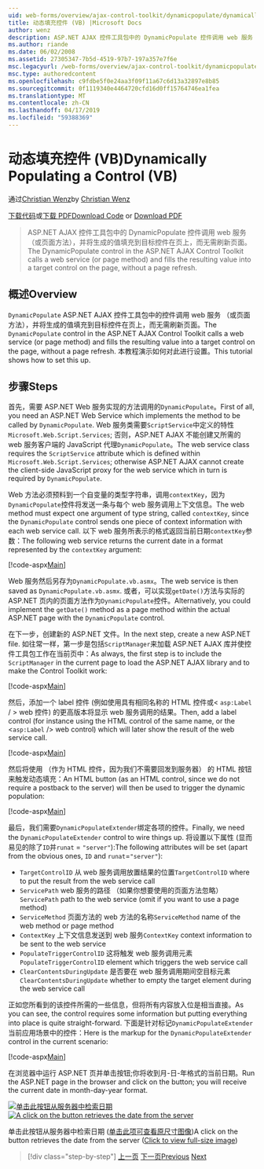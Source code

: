 ```yaml
---
uid: web-forms/overview/ajax-control-toolkit/dynamicpopulate/dynamically-populating-a-control-vb
title: 动态填充控件 (VB) |Microsoft Docs
author: wenz
description: ASP.NET AJAX 控件工具包中的 DynamicPopulate 控件调用 web 服务 （或页面方法），并将生成的值填充到 t 上的目标控件...
ms.author: riande
ms.date: 06/02/2008
ms.assetid: 27305347-7b5d-4519-97b7-197a357e7f6e
msc.legacyurl: /web-forms/overview/ajax-control-toolkit/dynamicpopulate/dynamically-populating-a-control-vb
msc.type: authoredcontent
ms.openlocfilehash: c9fdbe5f0e24aa3f09f11a67c6d13a32897e8b85
ms.sourcegitcommit: 0f1119340e4464720cfd16d0ff15764746ea1fea
ms.translationtype: MT
ms.contentlocale: zh-CN
ms.lasthandoff: 04/17/2019
ms.locfileid: "59388369"
---
```

# <a name="dynamically-populating-a-control-vb"></a><span data-ttu-id="189dc-103">动态填充控件 (VB)</span><span class="sxs-lookup"><span data-stu-id="189dc-103">Dynamically Populating a Control (VB)</span></span>

<span data-ttu-id="189dc-104">通过[Christian Wenz](https://github.com/wenz)</span><span class="sxs-lookup"><span data-stu-id="189dc-104">by [Christian Wenz](https://github.com/wenz)</span></span>

<span data-ttu-id="189dc-105">[下载代码](http://download.microsoft.com/download/d/8/f/d8f2f6f9-1b7c-46ad-9252-e1fc81bdea3e/dynamicpopulate0.vb.zip)或[下载 PDF](http://download.microsoft.com/download/b/6/a/b6ae89ee-df69-4c87-9bfb-ad1eb2b23373/dynamicpopulate0VB.pdf)</span><span class="sxs-lookup"><span data-stu-id="189dc-105">[Download Code](http://download.microsoft.com/download/d/8/f/d8f2f6f9-1b7c-46ad-9252-e1fc81bdea3e/dynamicpopulate0.vb.zip) or [Download PDF](http://download.microsoft.com/download/b/6/a/b6ae89ee-df69-4c87-9bfb-ad1eb2b23373/dynamicpopulate0VB.pdf)</span></span>

> <span data-ttu-id="189dc-106">ASP.NET AJAX 控件工具包中的 DynamicPopulate 控件调用 web 服务 （或页面方法），并将生成的值填充到目标控件在页上，而无需刷新页面。</span><span class="sxs-lookup"><span data-stu-id="189dc-106">The DynamicPopulate control in the ASP.NET AJAX Control Toolkit calls a web service (or page method) and fills the resulting value into a target control on the page, without a page refresh.</span></span>


## <a name="overview"></a><span data-ttu-id="189dc-107">概述</span><span class="sxs-lookup"><span data-stu-id="189dc-107">Overview</span></span>

<span data-ttu-id="189dc-108">`DynamicPopulate` ASP.NET AJAX 控件工具包中的控件调用 web 服务 （或页面方法），并将生成的值填充到目标控件在页上，而无需刷新页面。</span><span class="sxs-lookup"><span data-stu-id="189dc-108">The `DynamicPopulate` control in the ASP.NET AJAX Control Toolkit calls a web service (or page method) and fills the resulting value into a target control on the page, without a page refresh.</span></span> <span data-ttu-id="189dc-109">本教程演示如何对此进行设置。</span><span class="sxs-lookup"><span data-stu-id="189dc-109">This tutorial shows how to set this up.</span></span>

## <a name="steps"></a><span data-ttu-id="189dc-110">步骤</span><span class="sxs-lookup"><span data-stu-id="189dc-110">Steps</span></span>

<span data-ttu-id="189dc-111">首先，需要 ASP.NET Web 服务实现的方法调用的`DynamicPopulate`。</span><span class="sxs-lookup"><span data-stu-id="189dc-111">First of all, you need an ASP.NET Web Service which implements the method to be called by `DynamicPopulate`.</span></span> <span data-ttu-id="189dc-112">Web 服务类需要`ScriptService`中定义的特性`Microsoft.Web.Script.Services`; 否则，ASP.NET AJAX 不能创建又所需的 web 服务客户端的 JavaScript 代理`DynamicPopulate`。</span><span class="sxs-lookup"><span data-stu-id="189dc-112">The web service class requires the `ScriptService` attribute which is defined within `Microsoft.Web.Script.Services`; otherwise ASP.NET AJAX cannot create the client-side JavaScript proxy for the web service which in turn is required by `DynamicPopulate`.</span></span>

<span data-ttu-id="189dc-113">Web 方法必须预料到一个自变量的类型字符串，调用`contextKey`，因为`DynamicPopulate`控件将发送一条与每个 web 服务调用上下文信息。</span><span class="sxs-lookup"><span data-stu-id="189dc-113">The web method must expect one argument of type string, called `contextKey`, since the `DynamicPopulate` control sends one piece of context information with each web service call.</span></span> <span data-ttu-id="189dc-114">以下 web 服务所表示的格式返回当前日期`contextKey`参数：</span><span class="sxs-lookup"><span data-stu-id="189dc-114">The following web service returns the current date in a format represented by the `contextKey` argument:</span></span>

[!code-aspx[Main](dynamically-populating-a-control-vb/samples/sample1.aspx)]

<span data-ttu-id="189dc-115">Web 服务然后另存为`DynamicPopulate.vb.asmx`。</span><span class="sxs-lookup"><span data-stu-id="189dc-115">The web service is then saved as `DynamicPopulate.vb.asmx`.</span></span> <span data-ttu-id="189dc-116">或者，可以实现`getDate()`方法与实际的 ASP.NET 页内的页面方法作为`DynamicPopulate`控件。</span><span class="sxs-lookup"><span data-stu-id="189dc-116">Alternatively, you could implement the `getDate()` method as a page method within the actual ASP.NET page with the `DynamicPopulate` control.</span></span>

<span data-ttu-id="189dc-117">在下一步，创建新的 ASP.NET 文件。</span><span class="sxs-lookup"><span data-stu-id="189dc-117">In the next step, create a new ASP.NET file.</span></span> <span data-ttu-id="189dc-118">如往常一样，第一步是包括`ScriptManager`来加载 ASP.NET AJAX 库并使控件工具包工作在当前页中：</span><span class="sxs-lookup"><span data-stu-id="189dc-118">As always, the first step is to include the `ScriptManager` in the current page to load the ASP.NET AJAX library and to make the Control Toolkit work:</span></span>

[!code-aspx[Main](dynamically-populating-a-control-vb/samples/sample2.aspx)]

<span data-ttu-id="189dc-119">然后，添加一个 label 控件 (例如使用具有相同名称的 HTML 控件或&lt; `asp:Label`  / &gt; web 控件) 的更高版本将显示 web 服务调用的结果。</span><span class="sxs-lookup"><span data-stu-id="189dc-119">Then, add a label control (for instance using the HTML control of the same name, or the &lt;`asp:Label` /&gt; web control) which will later show the result of the web service call.</span></span>

[!code-aspx[Main](dynamically-populating-a-control-vb/samples/sample3.aspx)]

<span data-ttu-id="189dc-120">然后将使用 （作为 HTML 控件，因为我们不需要回发到服务器） 的 HTML 按钮来触发动态填充：</span><span class="sxs-lookup"><span data-stu-id="189dc-120">An HTML button (as an HTML control, since we do not require a postback to the server) will then be used to trigger the dynamic population:</span></span>

[!code-aspx[Main](dynamically-populating-a-control-vb/samples/sample4.aspx)]

<span data-ttu-id="189dc-121">最后，我们需要`DynamicPopulateExtender`绑定各项的控件。</span><span class="sxs-lookup"><span data-stu-id="189dc-121">Finally, we need the `DynamicPopulateExtender` control to wire things up.</span></span> <span data-ttu-id="189dc-122">将设置以下属性 (显而易见的除了`ID`并`runat` = `"server"`):</span><span class="sxs-lookup"><span data-stu-id="189dc-122">The following attributes will be set (apart from the obvious ones, `ID` and `runat`=`"server"`):</span></span>

- <span data-ttu-id="189dc-123">`TargetControlID` 从 web 服务调用放置结果的位置</span><span class="sxs-lookup"><span data-stu-id="189dc-123">`TargetControlID` where to put the result from the web service call</span></span>
- <span data-ttu-id="189dc-124">`ServicePath` web 服务的路径 （如果你想要使用的页面方法忽略）</span><span class="sxs-lookup"><span data-stu-id="189dc-124">`ServicePath` path to the web service (omit if you want to use a page method)</span></span>
- <span data-ttu-id="189dc-125">`ServiceMethod` 页面方法的 web 方法的名称</span><span class="sxs-lookup"><span data-stu-id="189dc-125">`ServiceMethod` name of the web method or page method</span></span>
- <span data-ttu-id="189dc-126">`ContextKey` 上下文信息发送到 web 服务</span><span class="sxs-lookup"><span data-stu-id="189dc-126">`ContextKey` context information to be sent to the web service</span></span>
- <span data-ttu-id="189dc-127">`PopulateTriggerControlID` 这将触发 web 服务调用元素</span><span class="sxs-lookup"><span data-stu-id="189dc-127">`PopulateTriggerControlID` element which triggers the web service call</span></span>
- <span data-ttu-id="189dc-128">`ClearContentsDuringUpdate` 是否要在 web 服务调用期间空目标元素</span><span class="sxs-lookup"><span data-stu-id="189dc-128">`ClearContentsDuringUpdate` whether to empty the target element during the web service call</span></span>

<span data-ttu-id="189dc-129">正如您所看到的该控件所需的一些信息，但将所有内容放入位是相当直接。</span><span class="sxs-lookup"><span data-stu-id="189dc-129">As you can see, the control requires some information but putting everything into place is quite straight-forward.</span></span> <span data-ttu-id="189dc-130">下面是针对标记`DynamicPopulateExtender`当前应用场景中的控件：</span><span class="sxs-lookup"><span data-stu-id="189dc-130">Here is the markup for the `DynamicPopulateExtender` control in the current scenario:</span></span>

[!code-aspx[Main](dynamically-populating-a-control-vb/samples/sample5.aspx)]

<span data-ttu-id="189dc-131">在浏览器中运行 ASP.NET 页并单击按钮;你将收到月-日-年格式的当前日期。</span><span class="sxs-lookup"><span data-stu-id="189dc-131">Run the ASP.NET page in the browser and click on the button; you will receive the current date in month-day-year format.</span></span>


<span data-ttu-id="189dc-132">[![单击此按钮从服务器中检索日期](dynamically-populating-a-control-vb/_static/image2.png)](dynamically-populating-a-control-vb/_static/image1.png)</span><span class="sxs-lookup"><span data-stu-id="189dc-132">[![A click on the button retrieves the date from the server](dynamically-populating-a-control-vb/_static/image2.png)](dynamically-populating-a-control-vb/_static/image1.png)</span></span>

<span data-ttu-id="189dc-133">单击此按钮从服务器中检索日期 ([单击此项可查看原尺寸图像](dynamically-populating-a-control-vb/_static/image3.png))</span><span class="sxs-lookup"><span data-stu-id="189dc-133">A click on the button retrieves the date from the server ([Click to view full-size image](dynamically-populating-a-control-vb/_static/image3.png))</span></span>

> [!div class="step-by-step"]
> <span data-ttu-id="189dc-134">[上一页](using-dynamicpopulate-with-a-user-control-and-javascript-cs.md)
> [下一页](dynamically-populating-a-control-using-javascript-code-vb.md)</span><span class="sxs-lookup"><span data-stu-id="189dc-134">[Previous](using-dynamicpopulate-with-a-user-control-and-javascript-cs.md)
[Next](dynamically-populating-a-control-using-javascript-code-vb.md)</span></span>
